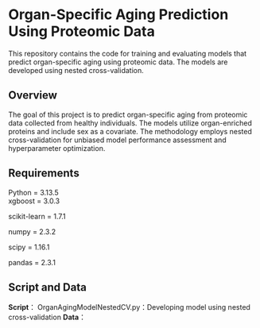 # Organ-Specific Aging Prediction Using Proteomic Data
This repository contains the code for training and evaluating models that predict organ-specific aging using proteomic data. The models are developed using nested cross-validation.

## Overview
The goal of this project is to predict organ-specific aging from proteomic data collected from healthy individuals. The models utilize organ-enriched proteins and include sex as a covariate. The methodology employs nested cross-validation for unbiased model performance assessment and hyperparameter optimization.

## Requirements
Python = 3.13.5<br>
xgboost = 3.0.3

scikit-learn = 1.7.1

numpy  = 2.3.2

scipy  =  1.16.1

pandas  = 2.3.1

## Script and Data
**Script**：
OrganAgingModelNestedCV.py：Developing model using nested cross-validation
**Data**：
